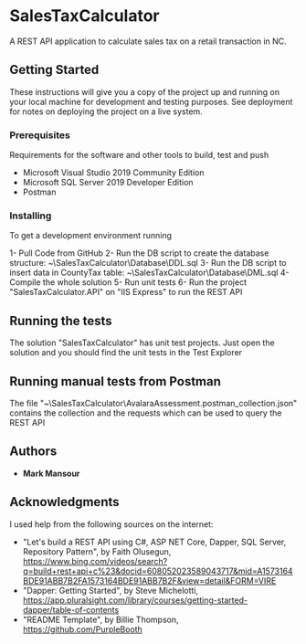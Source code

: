 # SalesTaxCalculator
A REST API application to calculate sales tax on a retail transaction in NC.



## Getting Started

These instructions will give you a copy of the project up and running on
your local machine for development and testing purposes. See deployment
for notes on deploying the project on a live system.

### Prerequisites

Requirements for the software and other tools to build, test and push 
- Microsoft Visual Studio 2019 Community Edition
- Microsoft SQL Server 2019 Developer Edition
- Postman 

### Installing

To get a development environment running

1- Pull Code from GitHub
2- Run the DB script to create the database structure: ~\SalesTaxCalculator\Database\DDL.sql
3- Run the DB script to insert data in CountyTax table: ~\SalesTaxCalculator\Database\DML.sql
4- Compile the whole solution
5- Run unit tests
6- Run the project "SalesTaxCalculator.API" on "IIS Express" to run the REST API



## Running the tests

The solution "SalesTaxCalculator" has unit test projects. Just open the solution and you should find the unit tests in the Test Explorer



## Running manual tests from Postman

The file "~\SalesTaxCalculator\AvalaraAssessment.postman_collection.json" contains the collection and the requests which can be used to query the REST API



## Authors

  - **Mark Mansour**


## Acknowledgments

I used help from the following sources on the internet:
- "Let's build a REST API using C#, ASP NET Core, Dapper, SQL Server, Repository Pattern", by Faith Olusegun,
https://www.bing.com/videos/search?q=build+rest+api+c%23&docid=608052023589043717&mid=A1573164BDE91ABB7B2FA1573164BDE91ABB7B2F&view=detail&FORM=VIRE
- "Dapper: Getting Started", by Steve Michelotti, https://app.pluralsight.com/library/courses/getting-started-dapper/table-of-contents
- "README Template", by Billie Thompson, https://github.com/PurpleBooth


